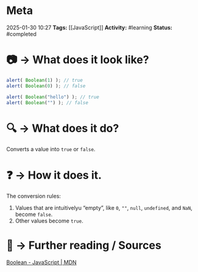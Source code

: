# Meta
2025-01-30 10:27
**Tags:** [[JavaScript]]
**Activity:** #learning 
**Status:** #completed 

# 📷 → What does it look like?
```JavaScript title:example.js
alert( Boolean(1) ); // true
alert( Boolean(0) ); // false

alert( Boolean("hello") ); // true
alert( Boolean("") ); // false
```

# 🔍 → What does it do?
Converts a value into `true` or `false`.

# ❓ → How it does it.
The conversion rules:
1. Values that are intuitivelyu “empty”, like `0`, `""`, `null`, `undefined`, and `NaN`, become `false`.
2. Other values become `true`.

# 📑 → Further reading / Sources
[Boolean - JavaScript | MDN](https://developer.mozilla.org/en-US/docs/Web/JavaScript/Reference/Global_Objects/Boolean)